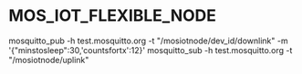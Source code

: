 # MOS_IOT_FLEXIBLE_NODE

mosquitto_pub -h test.mosquitto.org -t "/mosiotnode/dev_id/downlink" -m '{"minstosleep":30,'countsfortx':12}'
mosquitto_sub -h test.mosquitto.org -t "/mosiotnode/uplink"
